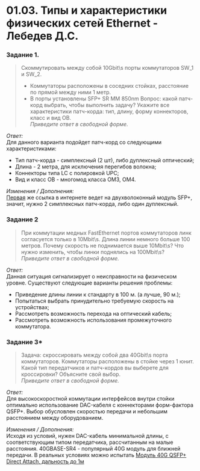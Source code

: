 # 01.03. Типы и характеристики физических сетей Ethernet - Лебедев Д.С.

### Задание 1.
> Cкоммутировать между собой 10Gbit\s порты коммутаторов SW_1 и SW_2.
> - Коммутаторы расположены в соседних стойках, расстояние по прямой между ними 1 метр.
> - В порты установлены SFP+ SR MM 850nm
> Вопрос: какой патч-корд выбрать, чтобы выполнить задачу? Укажите все характеристики патч-корда: тип, длину, форму коннекторов, класс и вид ОВ.  
> *Приведите ответ в свободной форме.*

*Ответ:*  
Для данного варианта подойдет патч-корд со следующими характеристиками:
- Тип патч-корда - симплексный (2 шт), либо дуплексный оптический;
- Длина - 2 метра, для исключения перегибов волокна;
- Коннекторы типа LC с полировкой UPC;
- Вид и класс ОВ - многомод класса OM3, OM4.

*Изменения / Дополнения:*  
[Первая](https://shop.nag.ru/catalog/01891.moduli-sfp/04275.snr-sfpsr) же ссылка в интернете ведет на двухволоконный модуль SFP+, значит, нужно 2 симплексных патч-корда, либо один дуплексный.

### Задание 2
> При коммутации медных FastEthernet портов коммутаторов линк согласуется только в 10Mbit\s. Длина линии немного больше 100 метров.
> Почему скорость не поднимается выше 10Mbit\s? Что нужно изменить, чтобы линки поднялись на 100Mbit\s?  
> *Приведите ответ в свободной форме.*

*Ответ:*  
Данная ситуация сигнализирует о неисправности на физическом уровне. Существуют следующие варианты решения проблемы:
- Приведение длины линии к стандарту в 100 м. (а лучше, 90 м.);
- Попытаться выбрать принудительно требуемую скорость на устройствах;
- Рассмотреть возможность перехода на оптический кабель;
- Рассмотреть возможность использования промежуточного коммутатора.

### Задание 3*
> Задача: скроссировать между собой два 40Gbit\s порта коммутаторов. Коммутаторы расположены в стойке через 1 юнит. Какой тип передатчиков и патч-кордов вы выберете для кроссировки? Объясните свой выбор.  
> *Приведите ответ в свободной форме.*

*Ответ:*  
Для высокоскоростной коммутации интерфейсов внутри стойки оптимально использование DAC-кабеля с коннекторами форм-фактора QSFP+. Выбор обусловлен скоростью передачи и небольшим расстоянием между оборудованием.

*Изменения / Дополнения:*  
Исходя из условий, нужен DAC-кабель минимальной длины, с соответствующим типом передатчика, рассчитанным на малые расстояния. 40GBASE-SR4 - популярный 40G модуль для ближней передачи. В реальных условиях можно испытать [Модуль 40G QSFP+ Direct Attach, дальность до 1м](https://shop.nag.ru/catalog/01889.sfp-gbic-xfp-sfp-x2-xenpak-qsfp-cfp-moduli/08629.moduli-qsfp/08631.snr-qsfpda-1)